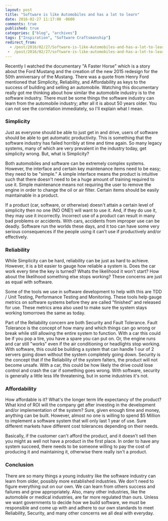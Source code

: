 ```yaml
---
layout: post
title: "Software is like Automobiles and has a lot to learn"
date: 2016-02-27 11:17:00 -0600
comments: true
published: true
categories: ["blog", "archives"]
tags: ["Inspiration", "Software Craftsmanship"]
redirect_from: 
  - /post/2016/02/27/Software-is-like-Automobiles-and-has-a-lot-to-learn
 -  /post/2016/02/27/software-is-like-automobiles-and-has-a-lot-to-learn
---
```

<!-- more -->
<p>Recently I watched the documentary "A Faster Horse" which is a story about the Ford Mustang and the creation of the new 2015 redesign for the 50th anniversary of the Mustang. There was a quote from Henry Ford mentioned that Simplicity, Reliability, and Affordability as keys to the success of building and selling an automobile. Watching this documentary really got me thinking about how similar the automobile industry is to the software industry. There must be some things the software industry can learn from the automobile industry; after all it is about 50 years older. You can not see the correlation immediately, so I'll explain what I mean.</p>
<h3>Simplicity</h3>
<p>Just as everyone should be able to just get in and drive, users of software should be able to get automatic productivity. This is something that the software industry has failed horribly at time and time again. So many legacy systems, many of which are very prevalent in the industry today, get simplicity wrong. But, what is Simplicity?</p>
<p>Both automobiles and software can be extremely complex systems. However, the interface and certain key maintenance items need to be easy; they need to be "simple." A simple interface means the product is intuitive such that there doesn't need to be a huge amount of training required to use it. Simple maintenance means not requiring the user to remove the engine in order to change the oil or air filter. Certain items should be easily maintainable in a product.</p>
<p>If a product (car, software, or otherwise) doesn't attain a certain level of simplicity then no one (NO ONE!) will want to use it. And, if they do use it, they may use it incorrectly. Incorrect use of a product can result in many bad problems or accidents. With cars, accidents from improper use can be deadly. Software run the worlds these days, and it too can have some very serious consequences if the people using it can't use if productively and/or effectively.</p>
<h3>Reliability</h3>
<p>While Simplicity can be hard, reliability can be just as hard to achieve. However, it is a bit easier to gauge how reliable a system is. Does the car work every time the key is turned? Whats the likelihood it won't start? How about the likelihood something else stops working? These concerns are just as equal with software.</p>
<p>Some of the tools we use in software development to help with this are TDD / Unit Testing, Performance Testing and Monitoring. These tools help gauge metrics on software systems before they are called "finished" and released for use. These metrics area also used to make sure the system stays working tomorrows the same as today.</p>
<p>Part of the Reliability concern are both Security and Fault Tolerance. Fault Tolerance is the concept of how many and which things can go wrong or break while still allowing the entire system to function. With a car this could be if you pop a tire, you have a spare you can put on. Or, the engine runs and car still "works" even if the air conditioning or headlights stop working. With software, this could be building a system that can handle 1 our of 2 servers going down without the system completely going down. Security is the concept that if the Reliability of the system falters, the product will not become unsafe. With a car, this could be how likely the drive could lose control and crash the car if something goes wrong. With software, security is generally a little less life threatening, but in some industries it's not.</p>
<h3>Affordability</h3>
<p>How affordable is it? What's the longer term life expectancy of the product? What kind of ROI will the company get after investing in the development and/or implementation of the system? Sure, given enough time and money, anything can be built. However, almost no one is willing to spend $5 Million to implement a software system that will only last 1 year of use. Sure different markets have different cost tolerances depending on their needs.</p>
<p>Basically, if the customer can't afford the product, and it doesn't sell then you might as well not have a product in the first place. In order to have any system succeed, there needs to be someone willing to pay the cost of producing it and maintaining it, otherwise there really isn't a product.</p>
<h3>Conclusion</h3>
<p>There are so many things a young industry like the software industry can learn from older, possibly more established industries. We don't need to figure everything out on our own. We can learn from others success and failures and grow appropriately. Also, many other industries, like the automobile or medical industries, are far more regulated than ours. Unless we want governments to decide how we build software, we must be responsible and come up with and adhere to our own standards to meet Reliability, Security, and many other concerns we all deal with everyday.</p>
